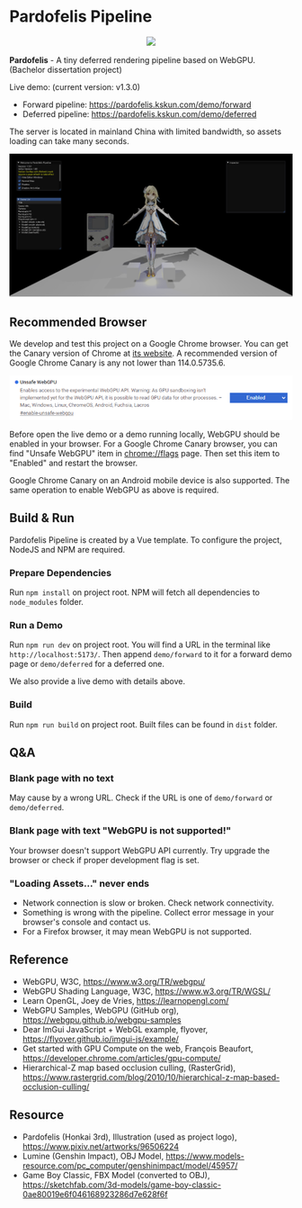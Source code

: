 # Pardofelis Pipeline

<p align="center"><image src="doc_resource/pardofelis-pipeline-logo-text.png" width="50%" /></p>

**Pardofelis** - A tiny deferred rendering pipeline based on WebGPU. (Bachelor dissertation project)

Live demo: (current version: v1.3.0)

- Forward pipeline: https://pardofelis.kskun.com/demo/forward
- Deferred pipeline: https://pardofelis.kskun.com/demo/deferred

The server is located in mainland China with limited bandwidth, so assets loading can take many seconds.

![screenshot](doc_resource/pardofelis-screenshot-1.3.0.png)

## Recommended Browser

We develop and test this project on a Google Chrome browser. You can get the Canary version of Chrome at [its website](https://www.google.com/chrome/canary/). A recommended version of Google Chrome Canary is any not lower than 114.0.5735.6.

![chrome_canary_webgpu](doc_resource/chrome_canary_webgpu.png)

Before open the live demo or a demo running locally, WebGPU should be enabled in your browser. For a Google Chrome Canary browser, you can find "Unsafe WebGPU" item in [chrome://flags](chrome://flags) page. Then set this item to "Enabled" and restart the browser.

Google Chrome Canary on an Android mobile device is also supported. The same operation to enable WebGPU as above is required.

## Build & Run

Pardofelis Pipeline is created by a Vue template. To configure the project, NodeJS and NPM are required.

### Prepare Dependencies

Run `npm install` on project root. NPM will fetch all dependencies to `node_modules` folder.

### Run a Demo

Run `npm run dev` on project root. You will find a URL in the terminal like `http://localhost:5173/`. Then append `demo/forward` to it for a forward demo page or `demo/deferred` for a deferred one.

We also provide a live demo with details above.

### Build

Run `npm run build` on project root. Built files can be found in `dist` folder.

## Q&A

### Blank page with no text

May cause by a wrong URL. Check if the URL is one of `demo/forward` or `demo/deferred`.

### Blank page with text "WebGPU is not supported!"

Your browser doesn't support WebGPU API currently. Try upgrade the browser or check if proper development flag is set.

### "Loading Assets..." never ends

- Network connection is slow or broken. Check network connectivity.
- Something is wrong with the pipeline. Collect error message in your browser's console and contact us.
- For a Firefox browser, it may mean WebGPU is not supported.

## Reference

- WebGPU, W3C, https://www.w3.org/TR/webgpu/
- WebGPU Shading Language, W3C, https://www.w3.org/TR/WGSL/
- Learn OpenGL, Joey de Vries, https://learnopengl.com/
- WebGPU Samples, WebGPU (GitHub org), https://webgpu.github.io/webgpu-samples
- Dear ImGui JavaScript + WebGL example, flyover, https://flyover.github.io/imgui-js/example/
- Get started with GPU Compute on the web, François Beaufort, https://developer.chrome.com/articles/gpu-compute/
- Hierarchical-Z map based occlusion culling, (RasterGrid), https://www.rastergrid.com/blog/2010/10/hierarchical-z-map-based-occlusion-culling/

## Resource

- Pardofelis (Honkai 3rd), Illustration (used as project logo), https://www.pixiv.net/artworks/96506224
- Lumine (Genshin Impact), OBJ Model, https://www.models-resource.com/pc_computer/genshinimpact/model/45957/
- Game Boy Classic, FBX Model (converted to OBJ), https://sketchfab.com/3d-models/game-boy-classic-0ae80019e6f046168923286d7e628f6f